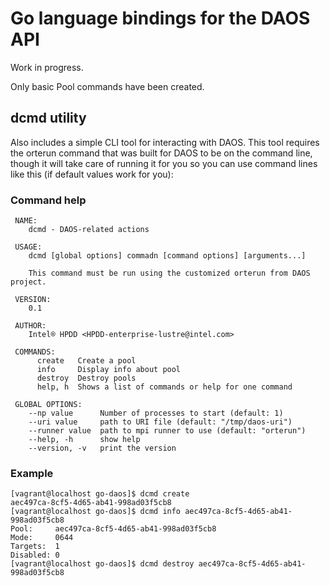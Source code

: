 # Go language bindings for the DAOS API

Work in progress.

Only basic Pool commands have been created. 

## dcmd utility

Also includes a simple CLI tool for interacting with DAOS. This tool
requires the orterun command that was built for DAOS to be on the
command line, though it will take care of running it for you so you 
can use command lines like this (if default values work for you):

### Command help

	 NAME:
	    dcmd - DAOS-related actions

	 USAGE:
	    dcmd [global options] commadn [command options] [arguments...]

	    This command must be run using the customized orterun from DAOS project.

	 VERSION:
	    0.1

	 AUTHOR:
	    Intel® HPDD <HPDD-enterprise-lustre@intel.com>

	 COMMANDS:
	      create   Create a pool
	      info     Display info about pool
	      destroy  Destroy pools
	      help, h  Shows a list of commands or help for one command

	 GLOBAL OPTIONS:
	    --np value      Number of processes to start (default: 1)
	    --uri value     path to URI file (default: "/tmp/daos-uri")
	    --runner value  path to mpi runner to use (default: "orterun")
	    --help, -h      show help
	    --version, -v   print the version


### Example

	[vagrant@localhost go-daos]$ dcmd create 
	aec497ca-8cf5-4d65-ab41-998ad03f5cb8
	[vagrant@localhost go-daos]$ dcmd info aec497ca-8cf5-4d65-ab41-998ad03f5cb8
	Pool:     aec497ca-8cf5-4d65-ab41-998ad03f5cb8
	Mode:     0644
	Targets:  1
	Disabled: 0
	[vagrant@localhost go-daos]$ dcmd destroy aec497ca-8cf5-4d65-ab41-998ad03f5cb8

